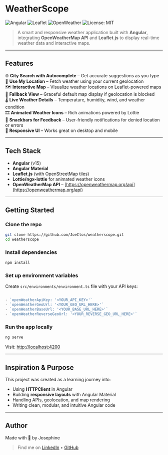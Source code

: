 # WeatherScope

![Angular](https://img.shields.io/badge/Angular-15-red?logo=angular&logoColor=white)
![Leaflet](https://img.shields.io/badge/Leaflet-Map-green?logo=leaflet&logoColor=white)
![OpenWeather](https://img.shields.io/badge/API-OpenWeather-blue?logo=openweathermap&logoColor=white)
![License: MIT](https://img.shields.io/badge/License-MIT-yellow.svg)
<!--[![Live Preview](https://img.shields.io/badge/Live-Preview-blue?logo=vercel)](https://your-deployment-url.com) --- -->

> A smart and responsive weather application built with **Angular**, integrating **OpenWeatherMap API** and **Leaflet.js** to display real-time weather data and interactive maps.

---

##  Features

🌐 **City Search with Autocomplete** – Get accurate suggestions as you type  
📍 **Use My Location** – Fetch weather using your current geolocation  
🗺️ **Interactive Map** – Visualize weather locations on Leaflet-powered maps  
🧭 **Fallback View** – Graceful default map display if geolocation is blocked  
🌡️ **Live Weather Details** – Temperature, humidity, wind, and weather condition  
🎞️ **Animated Weather Icons** – Rich animations powered by Lottie  
🔔 **Snackbars for Feedback** – User-friendly notifications for denied location or errors  
📱 **Responsive UI** – Works great on desktop and mobile

---

## Tech Stack

- **Angular** (v15)
- **Angular Material**
- **Leaflet.js** (with OpenStreetMap tiles)
- **Lottie/ngx-lottie** for animated weather icons
- **OpenWeatherMap API** – [https://openweathermap.org/api](https://openweathermap.org/api)

---

## Getting Started

### Clone the repo
```bash
git clone https://github.com/JoeClos/weatherscope.git
cd weatherscope
```

### Install dependencies
```bash
npm install
```

### Set up environment variables
Create `src/environments/environment.ts` file with your API keys:
```ts

- `openWeatherApiKey: '<YOUR_API_KEY>'`
- `openWeatherGeoUrl: '<YOUR_GEO_URL_HERE>'`
- `openWeatherBaseUrl: '<YOUR_BASE_URL_HERE>'`
- `openWeatherReverseGeoUrl: '<YOUR_REVERSE_GEO_URL_HERE>'`
```

### Run the app locally
```bash
ng serve
```
Visit: [http://localhost:4200](http://localhost:4200)

---

<!-- ## 📸 Screenshots

_Screenshots here once your the is deployed or styled._

--- -->

## Inspiration & Purpose

This project was created as a learning journey into:

- Using **HTTPClient** in Angular
- Building **responsive layouts** with Angular Material
- Handling APIs, geolocation, and map rendering
- Writing clean, modular, and intuitive Angular code

---

## Author

Made with 💙 by Josephine
> Find me on [LinkedIn](https://www.linkedin.com/in/josephine-closan/) • [GitHub](https://github.com/JoeClos)


